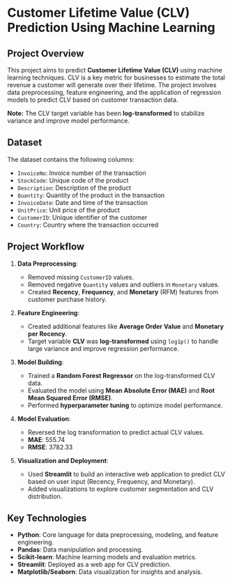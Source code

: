 # Customer Lifetime Value (CLV) Prediction Using Machine Learning

## Project Overview
This project aims to predict **Customer Lifetime Value (CLV)** using machine learning techniques. CLV is a key metric for businesses to estimate the total revenue a customer will generate over their lifetime. The project involves data preprocessing, feature engineering, and the application of regression models to predict CLV based on customer transaction data.

**Note:** The CLV target variable has been **log-transformed** to stabilize variance and improve model performance.

## Dataset
The dataset contains the following columns:
- `InvoiceNo`: Invoice number of the transaction
- `StockCode`: Unique code of the product
- `Description`: Description of the product
- `Quantity`: Quantity of the product in the transaction
- `InvoiceDate`: Date and time of the transaction
- `UnitPrice`: Unit price of the product
- `CustomerID`: Unique identifier of the customer
- `Country`: Country where the transaction occurred

## Project Workflow
1. **Data Preprocessing**:
   - Removed missing `CustomerID` values.
   - Removed negative `Quantity` values and outliers in `Monetary` values.
   - Created **Recency**, **Frequency**, and **Monetary** (RFM) features from customer purchase history.
   
2. **Feature Engineering**:
   - Created additional features like **Average Order Value** and **Monetary per Recency**.
   - Target variable **CLV** was **log-transformed** using `log1p()` to handle large variance and improve regression performance.

3. **Model Building**:
   - Trained a **Random Forest Regressor** on the log-transformed CLV data.
   - Evaluated the model using **Mean Absolute Error (MAE)** and **Root Mean Squared Error (RMSE)**.
   - Performed **hyperparameter tuning** to optimize model performance.
   
4. **Model Evaluation**:
   - Reversed the log transformation to predict actual CLV values.
   - **MAE**: 555.74  
   - **RMSE**: 3782.33

5. **Visualization and Deployment**:
   - Used **Streamlit** to build an interactive web application to predict CLV based on user input (Recency, Frequency, and Monetary).
   - Added visualizations to explore customer segmentation and CLV distribution.

## Key Technologies
- **Python**: Core language for data preprocessing, modeling, and feature engineering.
- **Pandas**: Data manipulation and processing.
- **Scikit-learn**: Machine learning models and evaluation metrics.
- **Streamlit**: Deployed as a web app for CLV prediction.
- **Matplotlib/Seaborn**: Data visualization for insights and analysis.
